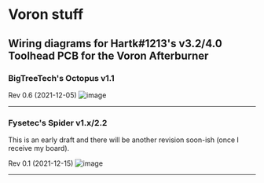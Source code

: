 # Voron stuff

## Wiring diagrams for Hartk#1213's v3.2/4.0 Toolhead PCB for the Voron Afterburner


### BigTreeTech's Octopus v1.1
Rev 0.6 (2021-12-05)
![image](https://user-images.githubusercontent.com/917776/147685122-e8ca816f-77f5-4235-9ac9-7c02e546898e.png)
****

### Fysetec's Spider v1.x/2.2
This is an early draft and there will be another revision soon-ish (once I receive my board).

Rev 0.1 (2021-12-15)
![image](https://user-images.githubusercontent.com/917776/147685277-69ea911e-a4c3-4d5c-9462-db4b33d76781.png)
****
